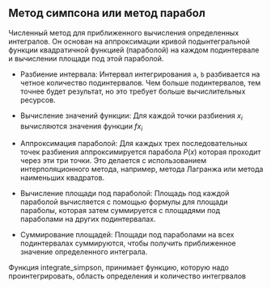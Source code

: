 ## Метод симпсона или метод парабол

Численный метод для приближенного вычисления определенных интегралов. Он основан на аппроксимации кривой подынтегральной функции квадратичной функцией (параболой) на каждом подинтервале и вычислении площади под этой параболой.


* Разбиение интервала: Интервал интегрирования `a`, `b` разбивается на четное количество подинтервалов. Чем больше подинтервалов, тем точнее будет результат, но это требует больше вычислительных ресурсов.

* Вычисление значений функции: Для каждой точки разбиения ${x_i}$​
  вычисляются значения функции $f{x_i}$

* Аппроксимация параболой: Для каждых трех последовательных точек разбиения 
аппроксимируется парабола $P(x)$ которая проходит через эти три точки. Это делается с использованием интерполяционного метода, например, метода Лагранжа или метода наименьших квадратов.

* Вычисление площади под параболой: Площадь под каждой параболой вычисляется с помощью формулы для площади параболы, которая затем суммируется с площадями под параболами на других подинтервалах.

* Суммирование площадей: Площади под параболами на всех подинтервалах суммируются, чтобы получить приближенное значение определенного интеграла.


Функция integrate_simpson, принимает функцию, которую надо проинтегрировать, область определения и количество интегрвалов